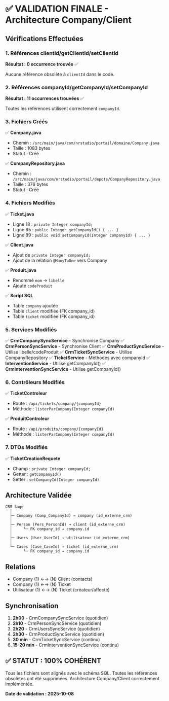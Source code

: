 # ✅ VALIDATION FINALE - Architecture Company/Client

## Vérifications Effectuées

### 1. Références clientId/getClientId/setClientId
**Résultat : 0 occurrence trouvée** ✅

Aucune référence obsolète à `clientId` dans le code.

### 2. Références companyId/getCompanyId/setCompanyId
**Résultat : 11 occurrences trouvées** ✅

Toutes les références utilisent correctement `companyId`.

### 3. Fichiers Créés

✅ **Company.java** 
- Chemin : `/src/main/java/com/nrstudio/portail/domaine/Company.java`
- Taille : 1083 bytes
- Statut : Créé

✅ **CompanyRepository.java**
- Chemin : `/src/main/java/com/nrstudio/portail/depots/CompanyRepository.java`
- Taille : 376 bytes
- Statut : Créé

### 4. Fichiers Modifiés

✅ **Ticket.java**
- Ligne 18 : `private Integer companyId;`
- Ligne 85 : `public Integer getCompanyId() { ... }`
- Ligne 89 : `public void setCompanyId(Integer companyId) { ... }`

✅ **Client.java**
- Ajout de `private Integer companyId;`
- Ajout de la relation `@ManyToOne` vers Company

✅ **Produit.java**
- Renommé `nom` → `libelle`
- Ajouté `codeProduit`

✅ **Script SQL**
- Table `company` ajoutée
- Table `client` modifiée (FK company_id)
- Table `ticket` modifiée (FK company_id)

### 5. Services Modifiés

✅ **CrmCompanySyncService** - Synchronise Company
✅ **CrmPersonSyncService** - Synchronise Client
✅ **CrmProductSyncService** - Utilise libelle/codeProduit
✅ **CrmTicketSyncService** - Utilise CompanyRepository
✅ **TicketService** - Méthodes avec companyId
✅ **InterventionService** - Utilise getCompanyId()
✅ **CrmInterventionSyncService** - Utilise getCompanyId()

### 6. Contrôleurs Modifiés

✅ **TicketControleur**
- Route : `/api/tickets/company/{companyId}`
- Méthode : `listerParCompany(Integer companyId)`

✅ **ProduitControleur**
- Route : `/api/produits/company/{companyId}`
- Méthode : `listerParCompany(Integer companyId)`

### 7. DTOs Modifiés

✅ **TicketCreationRequete**
- Champ : `private Integer companyId;`
- Getter : `getCompanyId()`
- Setter : `setCompanyId(Integer companyId)`

## Architecture Validée

```
CRM Sage
  │
  ├─ Company (Comp_CompanyId) → company (id_externe_crm)
  │
  ├─ Person (Pers_PersonId) → client (id_externe_crm)
  │     └─ FK company_id → company.id
  │
  ├─ Users (User_UserId) → utilisateur (id_externe_crm)
  │
  └─ Cases (Case_CaseId) → ticket (id_externe_crm)
        └─ FK company_id → company.id
```

## Relations

- Company (1) ←→ (N) Client (contacts)
- Company (1) ←→ (N) Ticket
- Utilisateur (1) ←→ (N) Ticket (créateur/affecté)

## Synchronisation

1. **2h00** - CrmCompanySyncService (quotidien)
2. **2h10** - CrmPersonSyncService (quotidien)
3. **2h20** - CrmUsersSyncService (quotidien)
4. **2h30** - CrmProductSyncService (quotidien)
5. **30 min** - CrmTicketSyncService (continu)
6. **15-20 min** - CrmInterventionSyncService (continu)

## ✅ STATUT : 100% COHÉRENT

Tous les fichiers sont alignés avec le schéma SQL.
Toutes les références obsolètes ont été supprimées.
Architecture Company/Client correctement implémentée.

**Date de validation : 2025-10-08**
